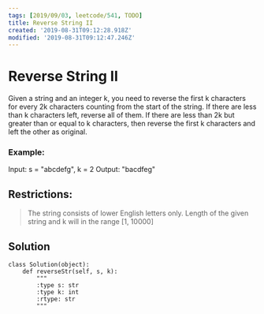 ```yaml
---
tags: [2019/09/03, leetcode/541, TODO]
title: Reverse String II
created: '2019-08-31T09:12:28.918Z'
modified: '2019-08-31T09:12:47.246Z'
---
```


# Reverse String II

Given a string and an integer k, you need to reverse the first k characters for every 2k characters counting from the start of the string. If there are less than k characters left, reverse all of them. If there are less than 2k but greater than or equal to k characters, then reverse the first k characters and left the other as original.

### Example:

Input: s = "abcdefg", k = 2
Output: "bacdfeg"

## Restrictions:

> The string consists of lower English letters only.
> Length of the given string and k will in the range [1, 10000]

## Solution

```
class Solution(object):
    def reverseStr(self, s, k):
        """
        :type s: str
        :type k: int
        :rtype: str
        """

```
